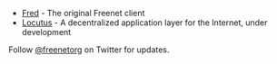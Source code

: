 * [Fred](https://freenetproject.org/) - The original Freenet client
* [Locutus](https://github.com/freenet/locutus) - A decentralized application layer for the Internet, under development

Follow [@freenetorg](https://twitter.com/freenetorg) on Twitter for updates.

